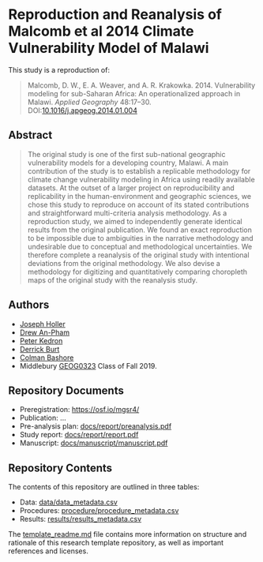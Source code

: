 # Reproduction and Reanalysis of Malcomb et al 2014 Climate Vulnerability Model of Malawi

This study is a reproduction of:

> Malcomb, D. W., E. A. Weaver, and A. R. Krakowka. 2014. Vulnerability modeling for sub-Saharan Africa: An operationalized approach in Malawi. *Applied Geography* 48:17–30. DOI:[10.1016/j.apgeog.2014.01.004](https://doi.org/10.1016/j.apgeog.2014.01.004)

## Abstract

> The original study is one of the first sub-national geographic vulnerability models for a developing country, Malawi. A main contribution of the study is to establish a replicable methodology for climate change vulnerability modeling in Africa using readily available datasets. At the outset of a larger project on reproducibility and replicability in the human-environment and geographic sciences, we chose this study to reproduce on account of its stated contributions and straightforward multi-criteria analysis methodology. As a reproduction study, we aimed to independently generate identical results from the original publication. We found an exact reproduction to be impossible due to ambiguities in the narrative methodology and undesirable due to conceptual and methodological uncertainties. We therefore complete a reanalysis of the original study with intentional deviations from the original methodology. We also devise a methodology for digitizing and quantitatively comparing choropleth maps of the original study with the reanalysis study.

## Authors

- [Joseph Holler](http://www.middlebury.edu/academics/geog/faculty/node/454160)
- [Drew An-Pham](https://daptx.github.io/)
- [Peter Kedron](https://sgsup.asu.edu/peter-kedron)
- [Derrick Burt](https://derrickburt.github.io)
- [Colman Bashore](https://colman-bashore.github.io)
- Middlebury [GEOG0323](https://gis4dev.github.io) Class of Fall 2019.

## Repository Documents

- Preregistration: https://osf.io/mgsr4/
- Publication: ...
- Pre-analysis plan: [docs/report/preanalysis.pdf](docs/report/preanalysis.pdf)
- Study report: [docs/report/report.pdf](docs/report/report.pdf)
- Manuscript: [docs/manuscript/manuscript.pdf](docs/manuscript/manuscript.pdf)

## Repository Contents

The contents of this repository are outlined in three tables:
- Data: [data/data_metadata.csv](data/data_metadata.csv)
- Procedures: [procedure/procedure_metadata.csv](procedure/procedure_metadata.csv)
- Results: [results/results_metadata.csv](results/results_metadata.csv)

The [template_readme.md](template_readme.md) file contains more information on structure and rationale of this research template repository, as well as important references and licenses.
